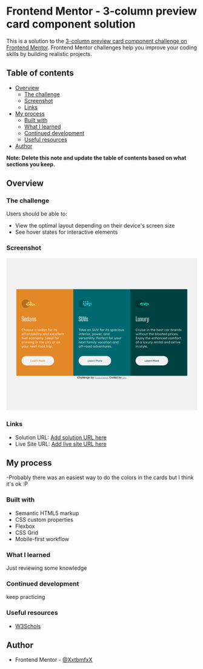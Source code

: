 # Frontend Mentor - 3-column preview card component solution

This is a solution to the [3-column preview card component challenge on Frontend Mentor](https://www.frontendmentor.io/challenges/3column-preview-card-component-pH92eAR2-). Frontend Mentor challenges help you improve your coding skills by building realistic projects. 

## Table of contents

- [Overview](#overview)
  - [The challenge](#the-challenge)
  - [Screenshot](#screenshot)
  - [Links](#links)
- [My process](#my-process)
  - [Built with](#built-with)
  - [What I learned](#what-i-learned)
  - [Continued development](#continued-development)
  - [Useful resources](#useful-resources)
- [Author](#author)

**Note: Delete this note and update the table of contents based on what sections you keep.**

## Overview

### The challenge

Users should be able to:

- View the optimal layout depending on their device's screen size
- See hover states for interactive elements

### Screenshot

![](./screenshot.png)


### Links

- Solution URL: [Add solution URL here](https://your-solution-url.com)
- Live Site URL: [Add live site URL here](https://your-live-site-url.com)

## My process

-Probably there was an easiest way to do the colors in the cards but I think it's ok :P

### Built with

- Semantic HTML5 markup
- CSS custom properties
- Flexbox
- CSS Grid
- Mobile-first workflow

### What I learned
Just reviewing some knowledge
### Continued development
keep practicing
### Useful resources

- [W3Schols](https://www.w3schools.com/)

## Author
- Frontend Mentor - [@XxtbmfxX](https://www.frontendmentor.io/profile/XxtbmfxX)